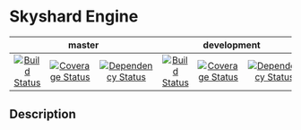 <p>
    <h1>Skyshard Engine</h1>
    <table>
        <thead>
            <tr>
                <th align="center" colspan="3">master</th>
                <th align="center" colspan="3">development</th>
            </tr>
        </thead>
        <tbody>
            <tr>
                <td align="center">
                    <a href="https://travis-ci.org/jayware/skyshard-engine">
                        <img src="https://img.shields.io/travis/jayware/skyshard-engine/master.svg?style=flat-square" alt="Build Status">
                    </a>
                </td>
                <td align="center">
                    <a href="https://coveralls.io/github/jayware/skyshard-engine?branch=master">
                        <img src="https://img.shields.io/coveralls/jayware/skyshard-engine/master.svg?style=flat-square" alt="Coverage Status" />
                    </a>
                </td>
                <td align="center">
                    <a href="https://www.versioneye.com/user/projects/56ee62a235630e0034fd96bc?child=summary">
                        <img src="https://www.versioneye.com/user/projects/56ee62a235630e0034fd96bc/badge.svg?style=flat" alt="Dependency Status" />
                    </a>
                </td>
                <td align="center">
                    <a href="https://travis-ci.org/jayware/skyshard-engine">
                        <img src="https://img.shields.io/travis/jayware/skyshard-engine/development.svg?style=flat-square" alt="Build Status">
                    </a>
                </td>
                <td align="center">
                    <a href="https://coveralls.io/github/jayware/skyshard-engine?branch=development">
                        <img src="https://img.shields.io/coveralls/jayware/skyshard-engine/development.svg?style=flat-square" alt="Coverage Status" />
                    </a>
                </td>
                <td align="center">
                    <a href="https://www.versioneye.com/user/projects/56ee65c235630e0029dafb5d?child=summary">
                        <img src="https://www.versioneye.com/user/projects/56ee65c235630e0029dafb5d/badge.svg?style=flat" alt="Dependency Status" />
                    </a>
                </td>
            </tr>
        </tbody>
    </table>
</p>

## Description